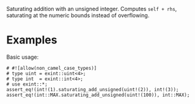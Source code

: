 Saturating addition with an unsigned integer. Computes `self + rhs`,
saturating at the numeric bounds instead of overflowing.

# Examples

Basic usage:

```
# #![allow(non_camel_case_types)]
# type uint = exint::uint<4>;
# type int  = exint::int<4>;
# use exint::*;
assert_eq!(int!(1).saturating_add_unsigned(uint!(2)), int!(3));
assert_eq!(int::MAX.saturating_add_unsigned(uint!(100)), int::MAX);
```
